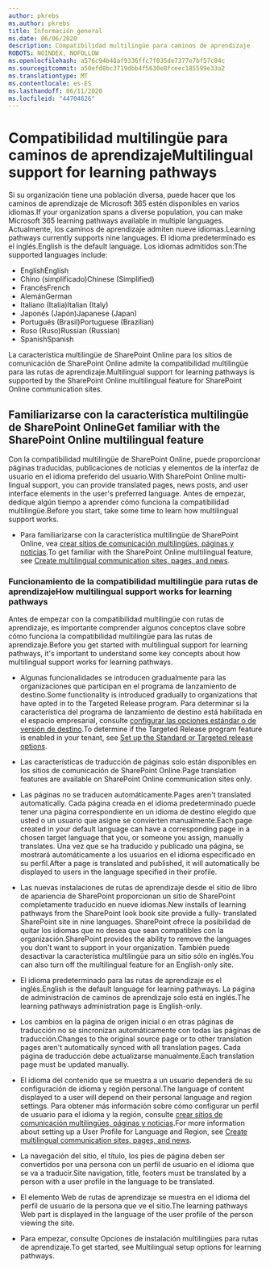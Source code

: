 ```yaml
---
author: pkrebs
ms.author: pkrebs
title: Información general
ms.date: 06/06/2020
description: Compatibilidad multilingüe para caminos de aprendizaje
ROBOTS: NOINDEX, NOFOLLOW
ms.openlocfilehash: a576c94b48af9336ffc7f035de7377e7bf57c84c
ms.sourcegitcommit: a50efd8bc3719dbb4f5630e8fceec185599e33a2
ms.translationtype: MT
ms.contentlocale: es-ES
ms.lasthandoff: 06/11/2020
ms.locfileid: "44704626"
---
```

# <a name="multilingual-support-for-learning-pathways"></a><span data-ttu-id="88f06-103">Compatibilidad multilingüe para caminos de aprendizaje</span><span class="sxs-lookup"><span data-stu-id="88f06-103">Multilingual support for learning pathways</span></span>

<span data-ttu-id="88f06-104">Si su organización tiene una población diversa, puede hacer que los caminos de aprendizaje de Microsoft 365 estén disponibles en varios idiomas.</span><span class="sxs-lookup"><span data-stu-id="88f06-104">If your organization spans a diverse population, you can make Microsoft 365 learning pathways available in multiple languages.</span></span> <span data-ttu-id="88f06-105">Actualmente, los caminos de aprendizaje admiten nueve idiomas.</span><span class="sxs-lookup"><span data-stu-id="88f06-105">Learning pathways currently supports nine languages.</span></span> <span data-ttu-id="88f06-106">El idioma predeterminado es el inglés.</span><span class="sxs-lookup"><span data-stu-id="88f06-106">English is the default language.</span></span> <span data-ttu-id="88f06-107">Los idiomas admitidos son:</span><span class="sxs-lookup"><span data-stu-id="88f06-107">The supported languages include:</span></span>   

- <span data-ttu-id="88f06-108">English</span><span class="sxs-lookup"><span data-stu-id="88f06-108">English</span></span>    
- <span data-ttu-id="88f06-109">Chino (simplificado)</span><span class="sxs-lookup"><span data-stu-id="88f06-109">Chinese (Simplified)</span></span>
- <span data-ttu-id="88f06-110">Francés</span><span class="sxs-lookup"><span data-stu-id="88f06-110">French</span></span>
- <span data-ttu-id="88f06-111">Alemán</span><span class="sxs-lookup"><span data-stu-id="88f06-111">German</span></span>
- <span data-ttu-id="88f06-112">Italiano (Italia)</span><span class="sxs-lookup"><span data-stu-id="88f06-112">Italian (Italy)</span></span>
- <span data-ttu-id="88f06-113">Japonés (Japón)</span><span class="sxs-lookup"><span data-stu-id="88f06-113">Japanese (Japan)</span></span>
- <span data-ttu-id="88f06-114">Portugués (Brasil)</span><span class="sxs-lookup"><span data-stu-id="88f06-114">Portuguese (Brazilian)</span></span>
- <span data-ttu-id="88f06-115">Ruso (Ruso)</span><span class="sxs-lookup"><span data-stu-id="88f06-115">Russian (Russian)</span></span>
- <span data-ttu-id="88f06-116">Spanish</span><span class="sxs-lookup"><span data-stu-id="88f06-116">Spanish</span></span>

<span data-ttu-id="88f06-117">La característica multilingüe de SharePoint Online para los sitios de comunicación de SharePoint Online admite la compatibilidad multilingüe para las rutas de aprendizaje.</span><span class="sxs-lookup"><span data-stu-id="88f06-117">Multilingual support for learning pathways is supported by the SharePoint Online multilingual feature for SharePoint Online communication sites.</span></span>  

## <a name="get-familiar-with-the-sharepoint-online-multilingual-feature"></a><span data-ttu-id="88f06-118">Familiarizarse con la característica multilingüe de SharePoint Online</span><span class="sxs-lookup"><span data-stu-id="88f06-118">Get familiar with the SharePoint Online multilingual feature</span></span>
<span data-ttu-id="88f06-119">Con la compatibilidad multilingüe de SharePoint Online, puede proporcionar páginas traducidas, publicaciones de noticias y elementos de la interfaz de usuario en el idioma preferido del usuario.</span><span class="sxs-lookup"><span data-stu-id="88f06-119">With SharePoint Online multi-lingual support, you can provide translated pages, news posts, and user interface elements in the user's preferred language.</span></span> <span data-ttu-id="88f06-120">Antes de empezar, dedique algún tiempo a aprender cómo funciona la compatibilidad multilingüe.</span><span class="sxs-lookup"><span data-stu-id="88f06-120">Before you start, take some time to learn how multilingual support works.</span></span> 
- <span data-ttu-id="88f06-121">Para familiarizarse con la característica multilingüe de SharePoint Online, vea [crear sitios de comunicación multilingües, páginas y noticias](https://support.office.com/en-us/article/2bb7d610-5453-41c6-a0e8-6f40b3ed750c).</span><span class="sxs-lookup"><span data-stu-id="88f06-121">To get familiar with the SharePoint Online multilingual feature, see [Create multilingual communication sites, pages, and news](https://support.office.com/en-us/article/2bb7d610-5453-41c6-a0e8-6f40b3ed750c).</span></span> 

### <a name="how-multilingual-support-works-for-learning-pathways"></a><span data-ttu-id="88f06-122">Funcionamiento de la compatibilidad multilingüe para rutas de aprendizaje</span><span class="sxs-lookup"><span data-stu-id="88f06-122">How multilingual support works for learning pathways</span></span>
<span data-ttu-id="88f06-123">Antes de empezar con la compatibilidad multilingüe con rutas de aprendizaje, es importante comprender algunos conceptos clave sobre cómo funciona la compatibilidad multilingüe para las rutas de aprendizaje.</span><span class="sxs-lookup"><span data-stu-id="88f06-123">Before you get started with multilingual support for learning pathways, it's important to understand some key concepts about how multilingual support works for learning pathways.</span></span> 

- <span data-ttu-id="88f06-124">Algunas funcionalidades se introducen gradualmente para las organizaciones que participan en el programa de lanzamiento de destino.</span><span class="sxs-lookup"><span data-stu-id="88f06-124">Some functionality is introduced gradually to organizations that have opted in to the Targeted Release program.</span></span> <span data-ttu-id="88f06-125">Para determinar si la característica del programa de lanzamiento de destino está habilitada en el espacio empresarial, consulte [configurar las opciones estándar o de versión de destino](https://support.office.com/en-us/article/3b3adfa4-1777-4ff0-b606-fb8732101f47).</span><span class="sxs-lookup"><span data-stu-id="88f06-125">To determine if the Targeted Release program feature is enabled in your tenant, see [Set up the Standard or Targeted release options](https://support.office.com/en-us/article/3b3adfa4-1777-4ff0-b606-fb8732101f47).</span></span> 
- <span data-ttu-id="88f06-126">Las características de traducción de páginas solo están disponibles en los sitios de comunicación de SharePoint Online.</span><span class="sxs-lookup"><span data-stu-id="88f06-126">Page translation features are available on SharePoint Online communication sites only.</span></span>
- <span data-ttu-id="88f06-127">Las páginas no se traducen automáticamente.</span><span class="sxs-lookup"><span data-stu-id="88f06-127">Pages aren't translated automatically.</span></span> <span data-ttu-id="88f06-128">Cada página creada en el idioma predeterminado puede tener una página correspondiente en un idioma de destino elegido que usted o un usuario que asigne se convierten manualmente.</span><span class="sxs-lookup"><span data-stu-id="88f06-128">Each page created in your default language can have a corresponding page in a chosen target language that you, or someone you assign, manually translates.</span></span> <span data-ttu-id="88f06-129">Una vez que se ha traducido y publicado una página, se mostrará automáticamente a los usuarios en el idioma especificado en su perfil.</span><span class="sxs-lookup"><span data-stu-id="88f06-129">After a page is translated and published, it will automatically be displayed to users in the language specified in their profile.</span></span>
- <span data-ttu-id="88f06-130">Las nuevas instalaciones de rutas de aprendizaje desde el sitio de libro de apariencia de SharePoint proporcionan un sitio de SharePoint completamente traducido en nueve idiomas.</span><span class="sxs-lookup"><span data-stu-id="88f06-130">New installs of learning pathways from the SharePoint look book site provide a fully- translated SharePoint site in nine languages.</span></span> <span data-ttu-id="88f06-131">SharePoint ofrece la posibilidad de quitar los idiomas que no desea que sean compatibles con la organización.</span><span class="sxs-lookup"><span data-stu-id="88f06-131">SharePoint provides the ability to remove the languages you don't want to support in your organization.</span></span> <span data-ttu-id="88f06-132">También puede desactivar la característica multilingüe para un sitio sólo en inglés.</span><span class="sxs-lookup"><span data-stu-id="88f06-132">You can also turn off the multilingual feature for an English-only site.</span></span> 
- <span data-ttu-id="88f06-133">El idioma predeterminado para las rutas de aprendizaje es el inglés.</span><span class="sxs-lookup"><span data-stu-id="88f06-133">English is the default language for learning pathways.</span></span> <span data-ttu-id="88f06-134">La página de administración de caminos de aprendizaje solo está en inglés.</span><span class="sxs-lookup"><span data-stu-id="88f06-134">The learning pathways administration page is English-only.</span></span> 
- <span data-ttu-id="88f06-135">Los cambios en la página de origen inicial o en otras páginas de traducción no se sincronizan automáticamente con todas las páginas de traducción.</span><span class="sxs-lookup"><span data-stu-id="88f06-135">Changes to the original source page or to other translation pages aren't automatically synced with all translation pages.</span></span> <span data-ttu-id="88f06-136">Cada página de traducción debe actualizarse manualmente.</span><span class="sxs-lookup"><span data-stu-id="88f06-136">Each translation page must be updated manually.</span></span>
- <span data-ttu-id="88f06-137">El idioma del contenido que se muestra a un usuario dependerá de su configuración de idioma y región personal.</span><span class="sxs-lookup"><span data-stu-id="88f06-137">The language of content displayed to a user will depend on their personal language and region settings.</span></span> <span data-ttu-id="88f06-138">Para obtener más información sobre cómo configurar un perfil de usuario para el idioma y la región, consulte [crear sitios de comunicación multilingües, páginas y noticias](https://support.office.com/en-us/article/2bb7d610-5453-41c6-a0e8-6f40b3ed750c).</span><span class="sxs-lookup"><span data-stu-id="88f06-138">For more information about setting up a User Profile for Language and Region, see [Create multilingual communication sites, pages, and news](https://support.office.com/en-us/article/2bb7d610-5453-41c6-a0e8-6f40b3ed750c).</span></span> 
- <span data-ttu-id="88f06-139">La navegación del sitio, el título, los pies de página deben ser convertidos por una persona con un perfil de usuario en el idioma que se va a traducir.</span><span class="sxs-lookup"><span data-stu-id="88f06-139">Site navigation, title, footers must be translated by a person with a user profile in the language to be translated.</span></span>
- <span data-ttu-id="88f06-140">El elemento Web de rutas de aprendizaje se muestra en el idioma del perfil de usuario de la persona que ve el sitio.</span><span class="sxs-lookup"><span data-stu-id="88f06-140">The learning pathways Web part is displayed in the language of the user profile of the person viewing the site.</span></span> 

- <span data-ttu-id="88f06-141">Para empezar, consulte Opciones de instalación multilingües para rutas de aprendizaje.</span><span class="sxs-lookup"><span data-stu-id="88f06-141">To get started, see Multilingual setup options for learning pathways.</span></span> 